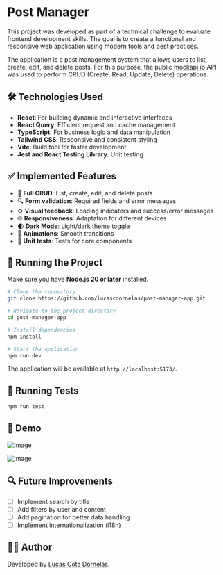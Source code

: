 # Post Manager

This project was developed as part of a technical challenge to evaluate frontend development skills. The goal is to create a functional and responsive web application using modern tools and best practices.

The application is a post management system that allows users to list, create, edit, and delete posts. For this purpose, the public [mockapi.io](https://mockapi.io/) API was used to perform CRUD (Create, Read, Update, Delete) operations.

## 🛠️ Technologies Used

- **React**: For building dynamic and interactive interfaces
- **React Query**: Efficient request and cache management
- **TypeScript**: For business logic and data manipulation
- **Tailwind CSS**: Responsive and consistent styling
- **Vite**: Build tool for faster development
- **Jest and React Testing Library**: Unit testing

## ✅ Implemented Features

- 📝 **Full CRUD**: List, create, edit, and delete posts
- 🔍 **Form validation**: Required fields and error messages
- ⚙️ **Visual feedback**: Loading indicators and success/error messages
- 🌐 **Responsiveness**: Adaptation for different devices
- 🌒 **Dark Mode**: Light/dark theme toggle
- 🎨 **Animations**: Smooth transitions
- 🧪 **Unit tests**: Tests for core components

## 🚀 Running the Project

Make sure you have **Node.js 20 or later** installed.

```bash
# Clone the repository
git clone https://github.com/lucascdornelas/post-manager-app.git

# Navigate to the project directory
cd post-manager-app

# Install dependencies
npm install

# Start the application
npm run dev
```

The application will be available at `http://localhost:5173/`.

## 🧪 Running Tests

```bash
npm run test
```

## 📸 Demo
![image](https://github.com/user-attachments/assets/1153bf2a-b12a-43f3-ae8c-021d600cb9ee)

![image](https://github.com/user-attachments/assets/35c8b455-643b-4e3c-9a07-3f2db85114eb)


## 🔍 Future Improvements

- [ ] Implement search by title
- [ ] Add filters by user and content
- [ ] Add pagination for better data handling
- [ ] Implement internationalization (i18n)

## 👨‍💻 Author

Developed by [Lucas Cota Dornelas](https://github.com/lucascdornelas).


